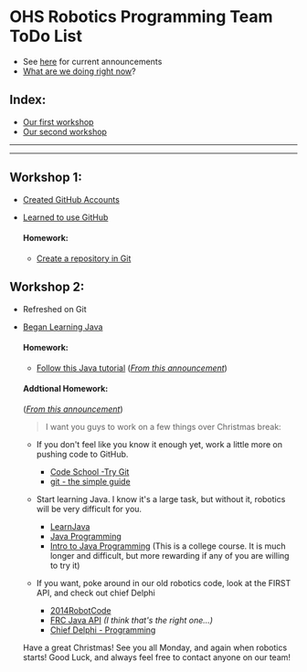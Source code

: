 <!---
	OHS Robotics Programming Team ToDo list
	
	Instructions for editing this file:
	1. Add your edit
	2. Add a section header with ## header ##
	3. Add an anchor above your header with <a name="header_anchor"></a>
	4. Link to your section in the index with [Header](#header_anchor)
	5. Find the anchor <a name="now"></a> and delete it
	6. Add the anchor <a name="now"></a> to what we should be doing now
	7. Save and commit
-->



<a name="head"></a>
# OHS Robotics Programming Team ToDo List #
* See [here](https://github.com/owatonnarobotics/ToDo/labels/announcement) for current announcements
* [What are we doing right now](#now)?

<a name="index"></a>
## Index:
* [Our first workshop](#Workshop1)
* [Our second workshop](#Workshop2)

****
****

<a name="Workshop1"></a>
## Workshop 1: ##
* [Created GitHub Accounts](https://github.com/join)
* [Learned to use GitHub](https://try.github.io/levels/1/challenges/1)
	
	#### Homework: ####
	* [Create a repository in Git](https://help.github.com/articles/create-a-repo/)

<a name="Workshop2"></a>
## Workshop 2: ##
* Refreshed on Git
* [Began Learning Java](https://github.com/owatonnarobotics/ToDo/issues/1)

	<a name="now"></a>
	#### Homework: ####
	* [Follow this Java tutorial](http://www.caveofprogramming.com/javatutorial/java-tutorial-1-compiling-and-running-a-java-program.html) ([*From this announcement*](https://github.com/owatonnarobotics/ToDo/issues/2))
	
	#### Addtional Homework: ####
	([*From this announcement*](https://github.com/owatonnarobotics/ToDo/issues/3))
	>I want you guys to work on a few things over Christmas break:
	
	* If you don't feel like you know it enough yet, work a little more on pushing code to GitHub.
		* [Code School -Try Git](https://try.github.io/levels/1/challenges/1)
		* [git - the simple guide](http://rogerdudler.github.io/git-guide/)
	
	* Start learning Java. I know it's a large task, but without it, robotics will be very difficult for you.
		* [LearnJava](http://www.learnjavaonline.org/)
		* [Java Programming](https://www.youtube.com/watch?v=WPvGqX-TXP0)
		* [Intro to Java Programming](https://www.udacity.com/course/cs046) (This is a college course. It is much longer and difficult, but more rewarding if any of you are willing to try it)
	
	* If you want, poke around in our old robotics code, look at the FIRST API, and check out chief Delphi
		* [2014RobotCode](https://github.com/owatonnarobotics/2014RobotCode)
		* [FRC Java API](http://robotics.francisparker.org/javadoc/) *(I think that's the right one...)*
		* [Chief Delphi - Programming](http://www.chiefdelphi.com/forums/forumdisplay.php?f=51)
	
	
	Have a great Christmas! See you all Monday, and again when robotics starts!
Good Luck, and always feel free to contact anyone on our team!
